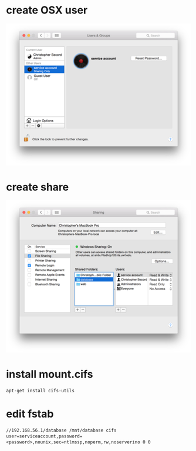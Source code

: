 # create OSX user

![OSX user creation dialog](create_user.png)

# create share

![OSX file share dialog](create_share.png)

# install mount.cifs

    apt-get install cifs-utils 

# edit fstab

    //192.168.56.1/database /mnt/database cifs user=serviceaccount,password=<password>,nounix,sec=ntlmssp,noperm,rw,noserverino 0 0